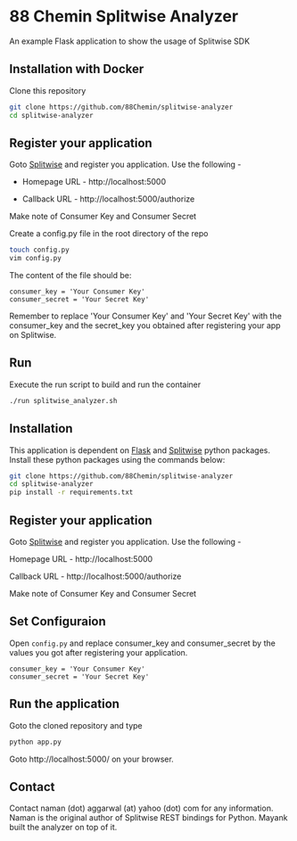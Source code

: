 # 88 Chemin Splitwise Analyzer
An example Flask application to show the usage of Splitwise SDK

## Installation with Docker

Clone this repository

```bash
git clone https://github.com/88Chemin/splitwise-analyzer
cd splitwise-analyzer

```
## Register your application

Goto [Splitwise](https://secure.splitwise.com/oauth_clients) and register you application. Use the following -

- Homepage URL - http://localhost:5000 

- Callback URL - http://localhost:5000/authorize

Make note of Consumer Key and Consumer Secret

Create a config.py file in the root directory of the repo
```bash
touch config.py
vim config.py
```
The content of the file should be:
```text
consumer_key = 'Your Consumer Key'
consumer_secret = 'Your Secret Key'
```
Remember to replace 'Your Consumer Key' and 'Your Secret Key' with the consumer_key and the secret_key you obtained after registering your app on Splitwise.
## Run 
Execute the run script to build and run the container
```bash
./run splitwise_analyzer.sh
```

## Installation 

This application is dependent on [Flask](http://flask.pocoo.org/) and [Splitwise](https://github.com/namaggarwal/splitwise) python packages. Install these python packages using the commands below:

```sh
git clone https://github.com/88Chemin/splitwise-analyzer
cd splitwise-analyzer
pip install -r requirements.txt
```

## Register your application

Goto [Splitwise](https://secure.splitwise.com/oauth_clients) and register you application. Use the following -

Homepage URL - http://localhost:5000 

Callback URL - http://localhost:5000/authorize

Make note of Consumer Key and Consumer Secret

## Set Configuraion

Open ```config.py``` and replace consumer_key and consumer_secret by the values you got after registering your application.
```text
consumer_key = 'Your Consumer Key'
consumer_secret = 'Your Secret Key'
```
## Run the application

Goto the cloned repository and type 

```python
python app.py
```

Goto http://localhost:5000/ on your browser.

## Contact
Contact naman (dot) aggarwal (at) yahoo (dot) com for any information.
Naman is the original author of Splitwise REST bindings for Python. Mayank built the analyzer on top of it.


